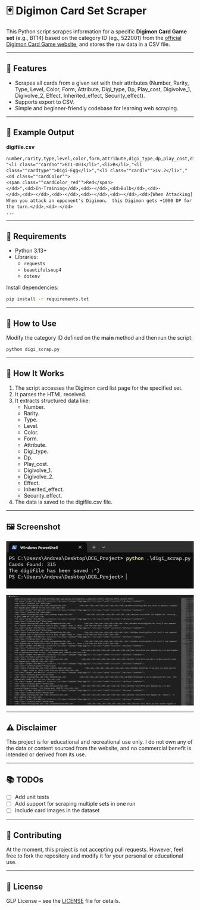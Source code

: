 
# 🃏 Digimon Card Set Scraper

This Python script scrapes information for a specific **Digimon Card Game set** (e.g., BT14) based on the category ID (eg., 522001) from the [official Digimon Card Game website](https://world.digimoncard.com/), and stores the raw data in a CSV file.

---

## 📌 Features

- Scrapes all cards from a given set with their attributes (Number, Rarity, Type, Level, Color, Form, Attribute, Digi_type, Dp, Play_cost, Digivolve_1, Digivolve_2, Effect, Inherited_effect, Security_effect).
- Supports export to CSV.
- Simple and beginner-friendly codebase for learning web scraping.

---

## 📁 Example Output

**digifile.csv**
```csv
number,rarity,type,level,color,form,attribute,digi_type,dp,play_cost,digivolve_1,digivolve_2,effect,inherited_effect,security_effect
"<li class=""cardno"">BT1-001</li>",<li>R</li>,"<li class=""cardtype"">Digi-Egg</li>","<li class=""cardlv"">Lv.2</li>","<dd class=""cardColor"">
<span class=""cardColor_red"">Red</span>
</dd>",<dd>In-Training</dd>,<dd>-</dd>,<dd>Bulb</dd>,<dd>-              </dd>,<dd>-</dd>,<dd>-</dd>,<dd>-</dd>,<dd>-</dd>,<dd>[When Attacking] When you attack an opponent's Digimon， this Digimon gets +1000 DP for the turn.</dd>,<dd>-</dd>
...
```

---

## 🔧 Requirements

- Python 3.13+
- Libraries:
  - `requests`
  - `beautifulsoup4`
  - `dotenv`

Install dependencies:
```bash
pip install -r requirements.txt
```

---

## 🚀 How to Use

Modify the category ID defined on the __main__ method and then run the script:
```bash
python digi_scrap.py
```

---

## 🧠 How It Works

1. The script accesses the Digimon card list page for the specified set.
2. It parses the HTML received.
3. It extracts structured data like:
    - Number.
    - Rarity.
    - Type.
    - Level.
    - Color.
    - Form.
    - Attribute.
    - Digi_type.
    - Dp.
    - Play_cost.
    - Digivolve_1.
    - Digivolve_2.
    - Effect.
    - Inherited_effect.
    - Security_effect.
4. The data is saved to the digifile.csv file.

---

## 🖼️ Screenshot

![Console Output Screenshot](assets/console.jpg)

![Output File Screenshot](assets/difigile.jpg)

---

## ⚠️ Disclaimer

This project is for educational and recreational use only. I do not own any of the data or content sourced from the website, and no commercial benefit is intended or derived from its use.

---

## 📚 TODOs

- [ ] Add unit tests
- [ ] Add support for scraping multiple sets in one run
- [ ] Include card images in the dataset

---

## 🤝 Contributing

At the moment, this project is not accepting pull requests. However, feel free to fork the repository and modify it for your personal or educational use.

---

## 📄 License

GLP License – see the [LICENSE](LICENSE) file for details.
